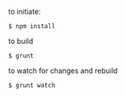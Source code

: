 to initiate:

    $ npm install

to build

    $ grunt


to watch for changes and rebuild

    $ grunt watch